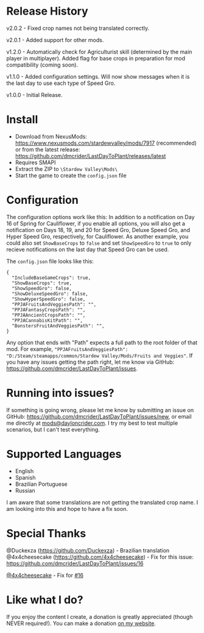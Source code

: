 # Release History
v2.0.2 - Fixed crop names not being translated correctly.

v2.0.1 - Added support for other mods.

v1.2.0 - Automatically check for Agriculturist skill (determined by the main player in multiplayer). Added flag for base crops in preparation for mod compatibility (coming soon).

v1.1.0 - Added configuration settings. Will now show messages when it is the last day to use each type of Speed Gro.

v1.0.0 - Initial Release.

# Install
- Download from NexusMods: https://www.nexusmods.com/stardewvalley/mods/7917 (recommended) or from the latest release: https://github.com/dmcrider/LastDayToPlant/releases/latest
- Requires SMAPI
- Extract the ZIP to `\Stardew Valley\Mods\`
- Start the game to create the `config.json` file

# Configuration
The configuration options work like this: In addition to a notification on Day 16 of Spring for Cauliflower, if you enable all options, you will also get a notification on Days 18, 19, and 20 for Speed Gro, Deluxe Speed Gro, and Hyper Speed Gro, respectively, for Cauliflower. As another example, you could also set `ShowBaseCrops` to `false` and set `ShowSpeedGro` to `true` to only recieve notifications on the last day that Speed Gro can be used.

The `config.json` file looks like this:

    {
      "IncludeBaseGameCrops": true,
      "ShowBaseCrops": true,
      "ShowSpeedGro": false,
      "ShowDeluxeSpeedGro": false,
      "ShowHyperSpeedGro": false,
      "PPJAFruitsAndVeggiesPath": "",
      "PPJAFantasyCropsPath": "",
      "PPJAAncientCropsPath": "",
      "PPJACannabisKitPath": "",
      "BonstersFruitAndVeggiesPath": "",
    }

Any option that ends with "Path" expects a full path to the root folder of that mod. For example, `"PPJAFruitsAndVeggiesPath": "D:/Steam/steamapps/common/Stardew Valley/Mods/Fruits and Veggies"`. If you have any issues getting the path right, let me know via GitHub: https://github.com/dmcrider/LastDayToPlant/issues.

# Running into issues?
If something is going wrong, please let me know by submitting an issue on GitHub: https://github.com/dmcrider/LastDayToPlant/issues/new, or email me directly at mods@dayloncrider.com. I try my best to test multiple scenarios, but I can't test everything.

# Supported Languages
- English
- Spanish
- Brazilian Portuguese
- Russian

I am aware that some translations are not getting the translated crop name. I am looking into this and hope to have a fix soon.

# Special Thanks
@Duckexza (https://github.com/Duckexza) - Brazilian translation
@4x4cheesecake (https://github.com/4x4cheesecake) - Fix for this issue: https://github.com/dmcrider/LastDayToPlant/issues/16

[@4x4cheesecake](https://github.com/4x4cheesecake) - Fix for [#16](https://github.com/dmcrider/LastDayToPlant/issues/16)

# Like what I do?
If you enjoy the content I create, a donation is greatly appreciated (though NEVER required!). You can make a donation [on my website](https://www.dayloncrider.com/donations).
